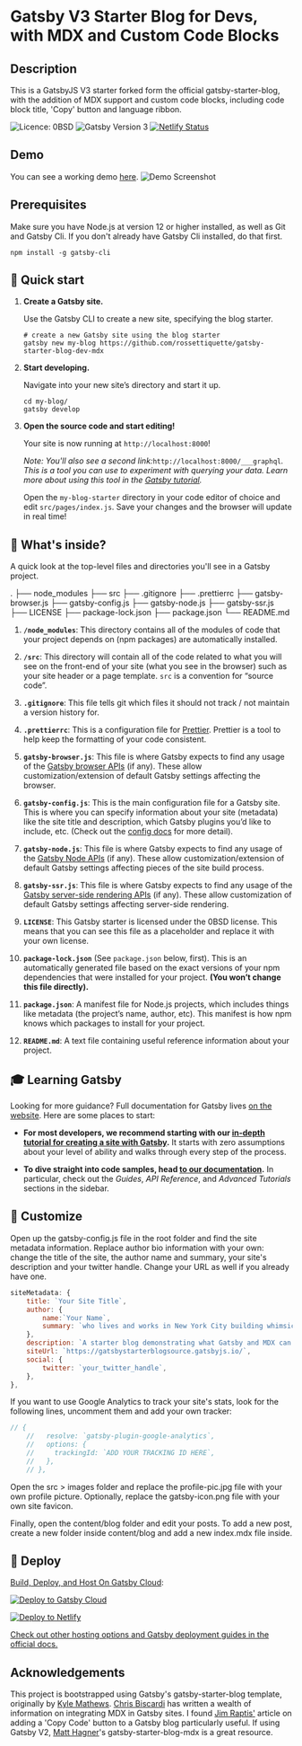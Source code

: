 # Gatsby V3 Starter Blog for Devs, with MDX and Custom Code Blocks

## Description

This is a GatsbyJS V3 starter forked form the official gatsby-starter-blog, with the addition of MDX support and custom code blocks, including code block title, 'Copy' button and language ribbon.

![Licence: 0BSD](https://img.shields.io/github/license/rossettiquette/gatsby-starter-blog-dev-mdx) ![Gatsby Version 3](https://img.shields.io/badge/Gatsby-V3-blueviolet) [![Netlify Status](https://api.netlify.com/api/v1/badges/35f57f2e-1841-44b3-982c-d92060cee477/deploy-status)](https://app.netlify.com/sites/gatsby-starter-blog-dev-mdx/deploys)

## Demo

You can see a working demo [here](https://gatsby-starter-blog-dev-mdx.netlify.app/).
![Demo Screenshot](https://github.com/rossettiquette/gatsby-starter-blog-dev-mdx/blob/main/src/images/demo.jpg?raw=true)

## Prerequisites

Make sure you have Node.js at version 12 or higher installed, as well as Git and Gatsby Cli. If you don't already have Gatsby Cli installed, do that first.

```shell
npm install -g gatsby-cli
```

## 🚀 Quick start

1. **Create a Gatsby site.**

   Use the Gatsby CLI to create a new site, specifying the blog starter.

   ```shell
   # create a new Gatsby site using the blog starter
   gatsby new my-blog https://github.com/rossettiquette/gatsby-starter-blog-dev-mdx
   ```

2. **Start developing.**

   Navigate into your new site’s directory and start it up.

   ```shell
   cd my-blog/
   gatsby develop
   ```

3. **Open the source code and start editing!**

   Your site is now running at `http://localhost:8000`!

   _Note: You'll also see a second link:_`http://localhost:8000/___graphql`_. This is a tool you can use to experiment with querying your data. Learn more about using this tool in the [Gatsby tutorial](https://www.gatsbyjs.com/tutorial/part-five/#introducing-graphiql)._

   Open the `my-blog-starter` directory in your code editor of choice and edit `src/pages/index.js`. Save your changes and the browser will update in real time!

## 🧐 What's inside?

A quick look at the top-level files and directories you'll see in a Gatsby project.

.
├── node_modules
├── src
├── .gitignore
├── .prettierrc
├── gatsby-browser.js
├── gatsby-config.js
├── gatsby-node.js
├── gatsby-ssr.js
├── LICENSE
├── package-lock.json
├── package.json
└── README.md

1. **`/node_modules`**: This directory contains all of the modules of code that your project depends on (npm packages) are automatically installed.

2. **`/src`**: This directory will contain all of the code related to what you will see on the front-end of your site (what you see in the browser) such as your site header or a page template. `src` is a convention for “source code”.

3. **`.gitignore`**: This file tells git which files it should not track / not maintain a version history for.

4. **`.prettierrc`**: This is a configuration file for [Prettier](https://prettier.io/). Prettier is a tool to help keep the formatting of your code consistent.

5. **`gatsby-browser.js`**: This file is where Gatsby expects to find any usage of the [Gatsby browser APIs](https://www.gatsbyjs.com/docs/browser-apis/) (if any). These allow customization/extension of default Gatsby settings affecting the browser.

6. **`gatsby-config.js`**: This is the main configuration file for a Gatsby site. This is where you can specify information about your site (metadata) like the site title and description, which Gatsby plugins you’d like to include, etc. (Check out the [config docs](https://www.gatsbyjs.com/docs/gatsby-config/) for more detail).

7. **`gatsby-node.js`**: This file is where Gatsby expects to find any usage of the [Gatsby Node APIs](https://www.gatsbyjs.com/docs/node-apis/) (if any). These allow customization/extension of default Gatsby settings affecting pieces of the site build process.

8. **`gatsby-ssr.js`**: This file is where Gatsby expects to find any usage of the [Gatsby server-side rendering APIs](https://www.gatsbyjs.com/docs/ssr-apis/) (if any). These allow customization of default Gatsby settings affecting server-side rendering.

9. **`LICENSE`**: This Gatsby starter is licensed under the 0BSD license. This means that you can see this file as a placeholder and replace it with your own license.

10. **`package-lock.json`** (See `package.json` below, first). This is an automatically generated file based on the exact versions of your npm dependencies that were installed for your project. **(You won’t change this file directly).**

11. **`package.json`**: A manifest file for Node.js projects, which includes things like metadata (the project’s name, author, etc). This manifest is how npm knows which packages to install for your project.

12. **`README.md`**: A text file containing useful reference information about your project.

## 🎓 Learning Gatsby

Looking for more guidance? Full documentation for Gatsby lives [on the website](https://www.gatsbyjs.com/). Here are some places to start:

- **For most developers, we recommend starting with our [in-depth tutorial for creating a site with Gatsby](https://www.gatsbyjs.com/tutorial/).** It starts with zero assumptions about your level of ability and walks through every step of the process.

- **To dive straight into code samples, head [to our documentation](https://www.gatsbyjs.com/docs/).** In particular, check out the _Guides_, _API Reference_, and _Advanced Tutorials_ sections in the sidebar.

## 🦄 Customize

Open up the gatsby-config.js file in the root folder and find the site metadata information. Replace author bio information with your own: change the title of the site, the author name and summary, your site's description and your twitter handle. Change your URL as well if you already have one.

```gatsby-config.js
siteMetadata: {
    title: `Your Site Title`,
    author: {
        name:`Your Name`,
        summary: `who lives and works in New York City building whimsical things.`,
    },
    description: `A starter blog demonstrating what Gatsby and MDX can do.`,
    siteUrl: `https://gatsbystarterblogsource.gatsbyjs.io/`,
    social: {
        twitter: `your_twitter_handle`,
    },
},
```

If you want to use Google Analytics to track your site's stats, look for the following lines, uncomment them and add your own tracker:

```gatsby-config.js
// {
    //   resolve: `gatsby-plugin-google-analytics`,
    //   options: {
    //     trackingId: `ADD YOUR TRACKING ID HERE`,
    //   },
    // },
```

Open the src > images folder and replace the profile-pic.jpg file with your own profile picture. Optionally, replace the gatsby-icon.png file with your own site favicon.

Finally, open the content/blog folder and edit your posts. To add a new post, create a new folder inside content/blog and add a new index.mdx file inside.

## 💫 Deploy

[Build, Deploy, and Host On Gatsby Cloud](https://www.gatsbyjs.com/cloud/):

[![Deploy to Gatsby Cloud](https://www.gatsbyjs.com/deploynow.svg)](https://www.gatsbyjs.com/dashboard/deploynow?url=https://github.com/gatsbyjs/gatsby-starter-blog)

[![Deploy to Netlify](https://www.netlify.com/img/deploy/button.svg)](https://app.netlify.com/start/deploy?repository=https://github.com/gatsbyjs/gatsby-starter-blog)

[Check out other hosting options and Gatsby deployment guides in the official docs.](https://www.gatsbyjs.com/docs/how-to/previews-deploys-hosting/)

## Acknowledgements

This project is bootstrapped using Gatsby's gatsby-starter-blog template, originally by [Kyle Mathews](https://bricolage.io/). [Chris Biscardi](https://www.christopherbiscardi.com/) has written a wealth of information on integrating MDX in Gatsby sites. I found [Jim Raptis'](https://raptis.wtf/blog/gatsby-mdx-copy-code-button-with-confetti/) article on adding a 'Copy Code' button to a Gatsby blog particularly useful. If using Gatsby V2, [Matt Hagner](https://www.matthagner.com/)'s gatsby-starter-blog-mdx is a great resource.
